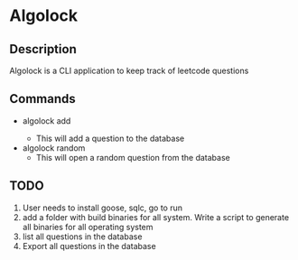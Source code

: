 # Algolock

## Description
Algolock is a CLI application to keep track of leetcode questions

## Commands
- algolock add <url>
  - This will add a question to the database 
- algolock random
  - This will open a random question from the database 

## TODO 
1. User needs to install goose, sqlc, go to run
2. add a folder with build binaries for all system. Write a script to generate all binaries for all operating system
3. list all questions in the database
4. Export all questions in the database